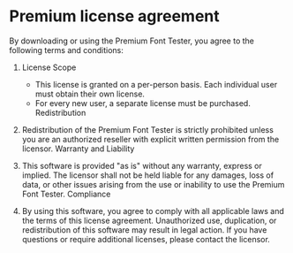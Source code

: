 # Premium license agreement

By downloading or using the Premium Font Tester, you agree to the following terms and conditions:

1. License Scope

   * This license is granted on a per-person basis. Each individual user must obtain their own license.
   * For every new user, a separate license must be purchased.
Redistribution

2. Redistribution of the Premium Font Tester is strictly prohibited unless you are an authorized reseller with explicit written permission from the licensor.
Warranty and Liability

3. This software is provided "as is" without any warranty, express or implied.
The licensor shall not be held liable for any damages, loss of data, or other issues arising from the use or inability to use the Premium Font Tester.
Compliance

4. By using this software, you agree to comply with all applicable laws and the terms of this license agreement.
Unauthorized use, duplication, or redistribution of this software may result in legal action. If you have questions or require additional licenses, please contact the licensor.